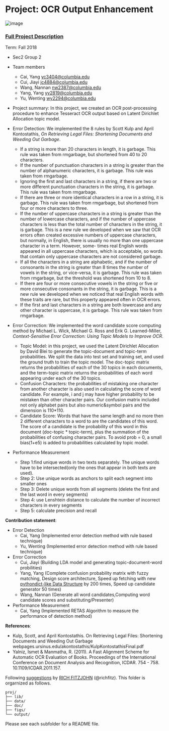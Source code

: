 # Project: OCR Output Enhancement

![image](figs/intro.png)

### [Full Project Description](doc/project4_desc.md)

Term: Fall 2018

+ Sec2 Group 2
+ Team members
	+ Cai, Yang yc3404@columbia.edu
	+ Cui, Jiayi jc4884@columbia.edu
	+ Wang, Nannan nw2387@columbia.edu
	+ Yang, Yang yy2819@columbia.edu
	+ Yu, Wenting wy2294@columbia.edu

+ Project summary: In this project, we created an OCR post-processing procedure to enhance Tesseract OCR output based on Latent Dirichlet Allocation topic model.

+ Error Detection: We implemented the 8 rules by Scott Kulp and April Kontostathis, *On Retrieving Legal Files: Shortening Documents and Weeding Out Garbage*.
 
 	+ If a string is more than 20 characters in length, it is garbage. This rule was taken from rmgarbage, but shortened from 40 to 20 characters.
	+ If the number of punctuation characters in a string is greater than the number of alphanumeric characters, it is garbage. This rule was taken from rmgarbage.
	+ Ignoring the first and last characters in a string, if there are two or more different punctuation characters in the string, it is garbage. This rule was taken from rmgarbage.
	+ If there are three or more identical characters in a row in a string, it is garbage. This rule was taken from rmgarbage, but shortened from four or more characters to three.
	+ If the number of uppercase characters in a string is greater than the number of lowercase characters, and if the number of uppercase characters is less than the total number of characters in the string, it is garbage. This is a new rule we developed when we saw that OCR errors often created excessive numbers of uppercase characters, but normally, in English, there is usually no more than one uppercase character in a term. However, some- times real English words appeared in all uppercase characters, which is acceptable, so words that contain only uppercase characters are not considered garbage.
	+ If all the characters in a string are alphabetic, and if the number of consonants in the string is greater than 8 times the number of vowels in the string, or vice-versa, it is garbage. This rule was taken from rmgarbage, but the threshold was shortened from 10 to 8.
	+ If there are four or more consecutive vowels in the string or five or more consecutive consonants in the string, it is garbage. This is a new rule we developed when we noticed that real English words with these traits are rare, but this property appeared often in OCR errors.
	+ If the first and last characters in a string are both lowercase and any other character is uppercase, it is garbage. This rule was taken from rmgarbage.
	
+ Error Correction: We implemented the word candidate score computing method by Michael L. Wick, Michael G. Ross and Erik G. Learned-Miller, *Context-Sensitive Error Correction: Using Topic Models to Improve OCR*.

	+ Topic Model: in this project, we used the Latent Dirichlet Allocation by David Blei to generate the topic-document and topic-term probabilities. We split the data into test set and training set, and used the ground truth to train the topic model. The doc-topic matrix returns the probabilities of each of the 30 topics in each documents, and the term-topic matrix returns the probabilities of each word appearing under each of the 30 topics.
	+ Confusion Characters: the probabilities of mistaking one character from another character is also used in calculating the score of word candidate. For example, i and j may have higher probability to be mistaken than other character pairs. Our confusion matrix included not only alphabet pairs but also numeric&symbol pairs and the dimension is 110*110.
	+ Candidate Score: Words that have the same length and no more then 2 different characters to a word to are the candidates of this word. The score of a candidate is the probability of this word in this document (doc-topic * topic-term), plus the summation of the probabilities of confusing character pairs. To avoid prob = 0, a small bias(1+e5) is added to probabilities calculated by topic model.
	
+ Performance Measurement
	+ Step 1:find unique words in two texts separately. The unique words have to be intersected(only the ones that appear in both texts are used).
	+ Step 2: Use unique words as anchors to split each segment into smaller ones
	+ Step 3: Delete unique words from all segments (delete the first and the last word in every segments)
	+ Step 4: use Lenshtein distance to calculate the number of incorrect characters in every segments
	+ Step 5: calculate precision and recall 

	
**Contribution statement**: 
+ Error Detection
	+ Cai, Yang (Implemented error detection method with rule based technique)
	+ Yu, Wenting (Implemented error detection method with rule based technique)
+ Error Correction
	+ Cui, Jiayi (Building LDA model and generating topic-document-word probilities)
	+ Yang, Yang (Complete confusion probability matrix with fuzzy matching, Design score architecture, Speed up fetching with new [pythondict-like Data Structure](https://github.com/jokerkeny/Dict-for-R) by 200 times, Speed up candidate generator 50 times)
	+ Wang, Nannan (Generate all word candidates,Computing word candidate scores and substituting/Presenter)
+ Performance Measurement
	+ Cai, Yang (Implemented RETAS Algorithm to measure the performance of detection method)

**References**:
+ Kulp, Scott, and April Kontostathis. On Retrieving Legal Files: Shortening Documents and Weeding Out Garbage        webpages.ursinus.edu/akontostathis/KulpKontostathisFinal.pdf
+ Yalniz, Ismet & Manmatha, R. (2011). A Fast Alignment Scheme for Automatic OCR Evaluation of Books. Proceedings of the International Conference on Document Analysis and Recognition, ICDAR. 754 - 758. 10.1109/ICDAR.2011.157. 

Following [suggestions](http://nicercode.github.io/blog/2013-04-05-projects/) by [RICH FITZJOHN](http://nicercode.github.io/about/#Team) (@richfitz). This folder is orgarnized as follows.

```
proj/
├── lib/
├── data/
├── doc/
├── figs/
└── output/
```

Please see each subfolder for a README file.
